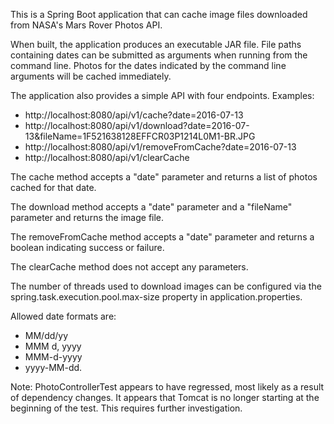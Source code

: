 This is a Spring Boot application that can cache image files
downloaded from NASA's Mars Rover Photos API.

When built, the application produces an executable JAR file.
File paths containing dates can be submitted as arguments when running
from the command line. Photos for the dates indicated by the command line
arguments will be cached immediately.

The application also provides a simple API with four endpoints.
Examples:
* http://localhost:8080/api/v1/cache?date=2016-07-13
* http://localhost:8080/api/v1/download?date=2016-07-13&fileName=1F521638128EFFCR03P1214L0M1-BR.JPG
* http://localhost:8080/api/v1/removeFromCache?date=2016-07-13
* http://localhost:8080/api/v1/clearCache

The cache method accepts a "date" parameter and returns a list of
photos cached for that date.

The download method accepts a "date" parameter and a "fileName"
parameter and returns the image file.
 
The removeFromCache method accepts a "date" parameter and returns
a boolean indicating success or failure.

The clearCache method does not accept any parameters.

The number of threads used to download images can be configured
via the spring.task.execution.pool.max-size property in
application.properties.

Allowed date formats are:
* MM/dd/yy
* MMM d, yyyy
* MMM-d-yyyy
* yyyy-MM-dd.

Note: PhotoControllerTest appears to have regressed,
most likely as a result of dependency changes. It appears
that Tomcat is no longer starting at the beginning
of the test. This requires further investigation.